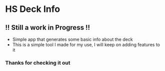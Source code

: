 # HS Deck Info

## !! Still a work in Progress !!

- Simple app that generates some basic info about the deck
- This is a simple tool I made for my use, I will keep on adding features to it

### Thanks for checking it out
